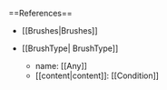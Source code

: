 ==References==
 * [[Brushes|Brushes]]

 * [[BrushType| BrushType]]
   * name: [[Any]]
   * [[content|content]]: [[Condition]]

